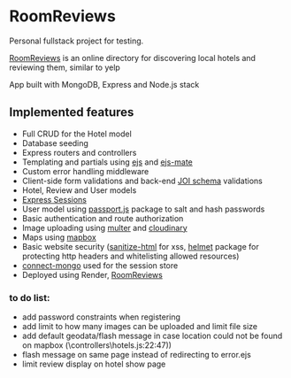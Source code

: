 # RoomReviews
Personal fullstack project for testing.

[RoomReviews](https://roomreviews.onrender.com/) is an online directory for discovering local hotels and reviewing them, similar to yelp

App built with MongoDB, Express and Node.js stack

## Implemented features
- Full CRUD for the Hotel model
- Database seeding
- Express routers and controllers
- Templating and partials using [ejs](https://www.npmjs.com/package/ejs) and [ejs-mate](https://www.npmjs.com/package/ejs-mate)
- Custom error handling middleware
- Client-side form validations and back-end [JOI schema](https://www.npmjs.com/package/joi) validations
- Hotel, Review and User models
- [Express Sessions](https://www.npmjs.com/package/express-session)
- User model using [passport.js](https://www.passportjs.org/) package to salt and hash passwords
- Basic authentication and route authorization
- Image uploading using [multer](https://www.npmjs.com/package/multer) and [cloudinary](https://cloudinary.com/)
- Maps using [mapbox](https://www.mapbox.com/)
- Basic website security ([sanitize-html](https://www.npmjs.com/package/sanitize-html) for xss, [helmet](https://www.npmjs.com/package/helmet) package for protecting http headers and whitelisting allowed resources)
- [connect-mongo](https://www.npmjs.com/package/connect-mongo) used for the session store
- Deployed using Render, [RoomReviews](https://roomreviews.onrender.com/)

### to do list: 
- add password constraints when registering
- add limit to how many images can be uploaded and limit file size
- add default geodata/flash message in case location could not be found on mapbox (\controllers\hotels.js:22:47))
- flash message on same page instead of redirecting to error.ejs
- limit review display on hotel show page
